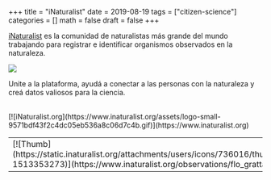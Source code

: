 +++
title = "iNaturalist"
date = 2019-08-19
tags = ["citizen-science"]
categories = []
math = false
draft = false
+++

[iNaturalist](https://www.inaturalist.org) es la comunidad de naturalistas más grande del mundo trabajando para registrar e identificar organismos observados en la naturaleza. 


![](/img/iNaturalist.png)


Unite a la plataforma, ayudá a conectar a las personas con la naturaleza y creá datos valiosos para la ciencia.  


<br>

<div class="inat-widget">

<div class="inat-widget-header">[![iNaturalist.org](https://www.inaturalist.org/assets/logo-small-9571bdf43f2c4dc05eb536a8c06d7c4b.gif)](https://www.inaturalist.org)</div>

<table class="inat-footer">

<tbody>

<tr class="inat-user">

<td class="inat-user-image">[![Thumb](https://static.inaturalist.org/attachments/users/icons/736016/thumb.jpeg?1513353273)](https://www.inaturalist.org/observations/flo_grattarola)</td>

<td class="inat-value">**[View flo_grattarola's observations »](https://www.inaturalist.org/observations/flo_grattarola)**</td>

</tr>

</tbody>

</table>

</div>



